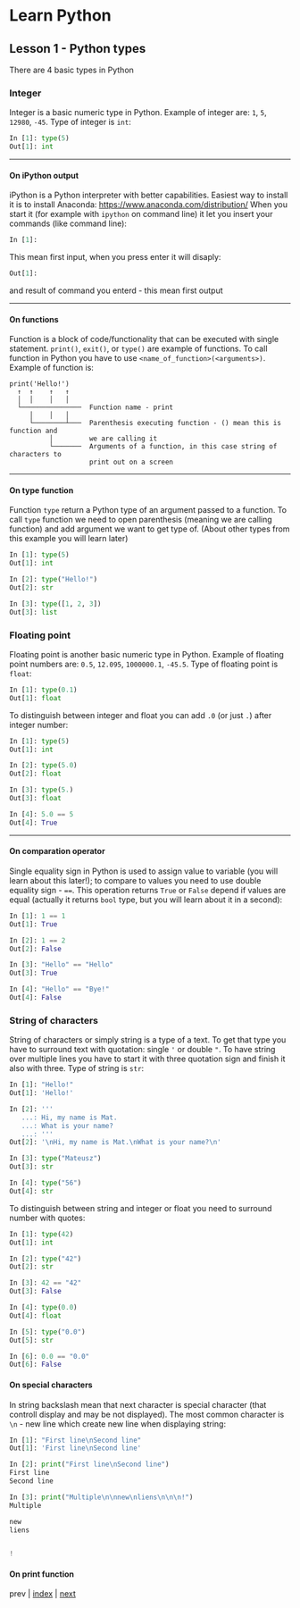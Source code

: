 # Learn Python

## Lesson 1 - Python types

There are 4 basic types in Python
### Integer

Integer is a basic numeric type in Python. Example of integer are: `1`, `5`, `12980`, `-45`.
Type of integer is `int`:
```python
In [1]: type(5)
Out[1]: int
```
---

#### On iPython output
iPython is a Python interpreter with better capabilities. Easiest way to install it is to install Anaconda: https://www.anaconda.com/distribution/
When you start it (for example with `ipython` on command line) it let you insert your commands (like command line):
```python
In [1]: 
```
This mean first input, when you press enter it will disaply:
```python
Out[1]:
```
and result of command you enterd - this mean first output

---
#### On functions
Function is a block of code/functionality that can be executed with single statement. `print()`, `exit()`, or `type()` are example of functions. 
To call function in Python you have to use `<name_of_function>(<arguments>)`. Example of function is:
```
print('Hello!')
  ↑  ↑    ↑   ↑
  │  │    │   │
  └───────────────  Function name - print
     │    │   │
     └────────┴───  Parenthesis executing function - () mean this is function and
          │         we are calling it
          └───────  Arguments of a function, in this case string of characters to
                    print out on a screen

```

---
#### On type function
Function `type` return a Python type of an argument passed to a function.
To call `type` function we need to open parenthesis (meaning we are calling function) and add argument we want to get type of.
(About other types from this example you will learn later)
```python
In [1]: type(5)
Out[1]: int

In [2]: type("Hello!")
Out[2]: str

In [3]: type([1, 2, 3])
Out[3]: list
```

### Floating point

Floating point is another basic numeric type in Python. Example of floating point numbers are: `0.5`, `12.095`, `1000000.1`, `-45.5`.
Type of floating point is `float`:
```python
In [1]: type(0.1)
Out[1]: float
```
To distinguish between integer and float you can add `.0` (or just `.`) after integer number:
```python
In [1]: type(5)
Out[1]: int

In [2]: type(5.0)
Out[2]: float

In [3]: type(5.)
Out[3]: float

In [4]: 5.0 == 5
Out[4]: True
```

---
#### On comparation operator
Single equality sign in Python is used to assign value to variable (you will learn about this later!); to compare to values you need to use double equality sign - `==`. This operation returns `True` or `False` depend if values are equal (actually it returns `bool` type, but you will learn about it in a second):
```python
In [1]: 1 == 1
Out[1]: True

In [2]: 1 == 2
Out[2]: False

In [3]: "Hello" == "Hello"
Out[3]: True

In [4]: "Hello" == "Bye!"
Out[4]: False

```

### String of characters
String of characters or simply string is a type of a text. To get that type you have to surround text with quotation: single `'` or double `"`. To have string over multiple lines you have to start it with three quotation sign and finish it also with three. Type of string is `str`:

```python
In [1]: "Hello!"
Out[1]: 'Hello!'

In [2]: '''
   ...: Hi, my name is Mat.
   ...: What is your name?
   ...: '''
Out[2]: '\nHi, my name is Mat.\nWhat is your name?\n'

In [3]: type("Mateusz")
Out[3]: str

In [4]: type("56")
Out[4]: str
```

To distinguish between string and integer or float you need to surround number with quotes:
```python
In [1]: type(42)
Out[1]: int

In [2]: type("42")
Out[2]: str

In [3]: 42 == "42"
Out[3]: False

In [4]: type(0.0)
Out[4]: float

In [5]: type("0.0")
Out[5]: str

In [6]: 0.0 == "0.0"
Out[6]: False
```

#### On special characters
In string backslash mean that next character is special character (that controll display and may be not displayed). The most common character is `\n` - new line which create new line when displaying string:
```python
In [1]: "First line\nSecond line"
Out[1]: 'First line\nSecond line'

In [2]: print("First line\nSecond line")
First line
Second line

In [3]: print("Multiple\n\nnew\nliens\n\n\n!")
Multiple

new
liens


!
```

#### On print function


prev | [index](index.md) | [next](lesson_002.md)


